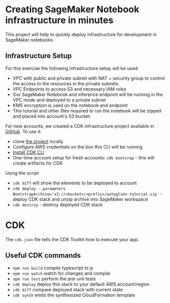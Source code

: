 # Creating SageMaker Notebook infrastructure in minutes

This project will help to quickly deploy infrastructure for development in SageMaker notebooks.

## Infrastructure Setup

For this exercise the following infrastructure setup will be used:
* VPC with public and private subnet with NAT + security group to control the access to the resources in the private subnets.
* VPC Endpoints to access S3 and necessary IAM roles
* Our SageMaker Notebook and inference endpoint will be running in the VPC mode and deployed to a private subnet
* KMS encryption is used on the notebook and endpoint
* This tutorial and other files required to run the notebook will be zipped and placed into account's S3 bucket.

For new accounts, we created a CDK infrastructure project available in [GitHub](https://github.com/gradientsky/ag-vpc-setup). To use it:
* clone [the project](https://github.com/gradientsky/ag-vpc-setup) locally
* Configure AWS credentials on the box this CLI will be running
* [Install CDK CLI](https://docs.aws.amazon.com/cdk/v2/guide/cli.html)
* One-time account setup for fresh accounts: `cdk bootsrap` - this will create artifacts for CDK

Using the script
* `cdk diff` will show the elements to be deployed to account
* `cdk deploy --parameters BootstrapArchive='s3://<bucket>/<prefix>/autogluon-tutorial.zip'` - deploy CDK stack and unzip archive into SageMaker workspace
* `cdk destroy` - destroy deployed CDK stack

# CDK

The `cdk.json` file tells the CDK Toolkit how to execute your app.

## Useful CDK commands

 * `npm run build`   compile typescript to js
 * `npm run watch`   watch for changes and compile
 * `npm run test`    perform the jest unit tests
 * `cdk deploy`      deploy this stack to your default AWS account/region
 * `cdk diff`        compare deployed stack with current state
 * `cdk synth`       emits the synthesized CloudFormation template
